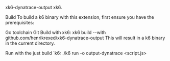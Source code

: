 xk6-dynatrace-output
xk6.

Build
To build a k6 binary with this extension, first ensure you have the prerequisites:

Go toolchain
Git
Build with xk6:
xk6 build --with github.com/henrikrexed/xk6-dynatrace-output
This will result in a k6 binary in the current directory.

Run with the just build `k6:
./k6 run -o output-dynatrace <script.js>
